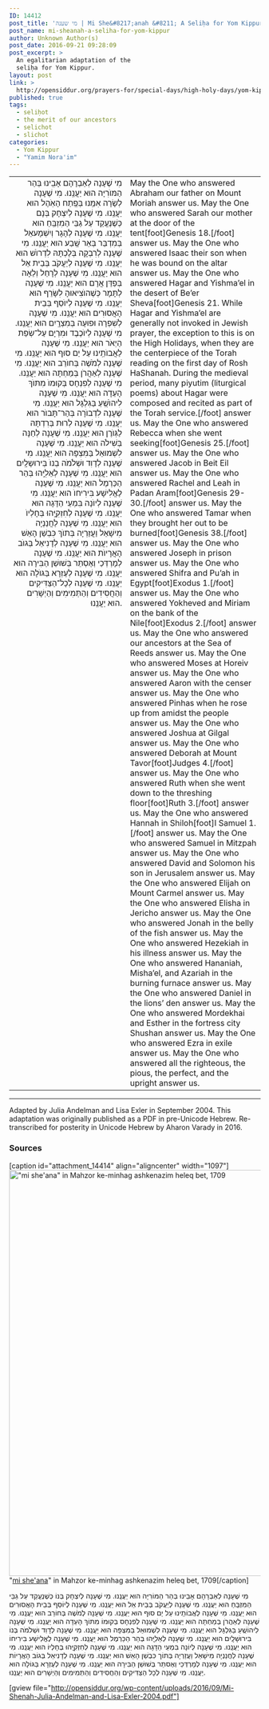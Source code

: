 ```yaml
---
ID: 14412
post_title: 'מי שענה | Mi She&#8217;anah &#8211; A Seliḥa for Yom Kippur (egal adaptation by Lisa Exler and R&#8217; Julia Andelman)'
post_name: mi-sheanah-a-seliha-for-yom-kippur
author: Unknown Author(s)
post_date: 2016-09-21 09:28:09
post_excerpt: >
  An egalitarian adaptation of the
  seliḥa for Yom Kippur.
layout: post
link: >
  http://opensiddur.org/prayers-for/special-days/high-holy-days/yom-kippur/mi-sheanah-a-seliha-for-yom-kippur/
published: true
tags:
  - seliḥot
  - the merit of our ancestors
  - selichot
  - slichot
categories:
  - Yom Kippur
  - "Yamim Nora'im"
---
```

<table style="margin-left: auto;margin-right: auto;">
<tbody>
<tr><td style="vertical-align:top;" width="46%">
<div class="liturgy" style="text-align: right;"><span lang="he">
מִי שֶׁעָנָה לְאַבְרָהָם אָבִֽינוּ בְּהַר הַמּוֺרִיָּה הוּא יַעֲנֵֽנוּ.
מִי שֶׁעָנָה לְשָׂרָה אִמֵּֽנוּ בְּפֶֽתַח הָאֹֽהֶל הוּא יַעֲנֵֽנוּ.
מִי שֶׁעָנָה לְיִצְחָק בְּנָם כְּשֶׁנֶעֱקַד עַל גַבֵּי הַמִזְבֵּֽחַ הוּא יַעֲנֵֽנוּ.
מִי שֶׁעָנָה לְהָגָר וְיִשְׁמָעאֵל בְּמִדְבַּר בְּאֵר שָֽׁבַע הוּא יַעֲנֵֽנוּ.
מִי שֶׁעָנָה לְרִבְקָה בְּלֶכְתָּהּ לִדְרוֺשׁ הוּא יַעֲנֵֽנוּ.
מִי שֶׁעָנָה לְיַעֲקֹב בְּבֵית אֵל הוּא יַעֲנֵֽנוּ.
מִי שֶׁעָנָה לְרָחֵל וְלֵאָה בְּפַדַּן אֲרָם הוּא יַעֲנֵֽנוּ.
מִי שֶׁעָנָה לְתָּמָר כְּשֶׁהוֺצִיאוּהָ לִשָּׂרֵף הוּא יַעֲנֵֽנוּ.
מִי שֶׁעָנָה לְיוֺסֵף בְּבֵית הָאֲסוּרִים הוּא יַעֲנֵֽנוּ.
מִי שֶׁעָנָה לְשִׁפְרָה וּפוּעָה בְּמִצְרָֽיִם הוּא יַעֲנֵֽנוּ.
מִי שֶׁעָנָה לְיוֺכֶבֶד וּמִרְיָם עַל־שְׂפַת הַיְאֹר הוּא יַעֲנֵֽנוּ.
מִי שֶׁעָנָה לַאֲבוֺתֵֽינוּ עַל יַם סוּף הוּא יַעֲנֵֽנוּ.
מִי שֶׁעָנָה לְמֹשֶׁה בְּחוֺרֵב הוּא יַעֲנֵֽנוּ.
מִי שֶׁעָנָה לְאַהֲרֹן בְּמַחְתָּה הוּא יַעֲנֵֽנוּ.
מִי שֶׁעָנָה לְפִנְחָס בְּקוּמוֺ מִתּוֺךְ הָעֵדָה הוּא יַעֲנֵֽנוּ.
מִי שֶׁעָנָה לִיהוֺשֻֽׁעַ בַּגִּלְגָּל הוּא יַעֲנֵֽנוּ.
מִי שֶׁעָנָה לִדְבוֺרָה בְּהַר־תָּבוֺר הוּא יַעֲנֵֽנוּ.
מִי שֶׁעָנָה לְרוּת בְּרִדְתָּהּ לַגּֽוֺרֶן הוּא יַעֲנֵֽנוּ.
מִי שֶׁעָנָה לְחַנָּה בְּשִׁילֹה הוּא יַעֲנֵֽנוּ.
מִי שֶׁעָנָה לִשְׁמוּאֵל בַּמִּצְפָּה הוּא יַעֲנֵֽנוּ.
מִי שֶׁעָנָה לְדָוִד וּשְׁלֹמֹה בְנוֺ בְּירוּשָלָֽיִם הוּא יַעֲנֵֽנוּ.
מִי שֶׁעָנָה לְאֵלִיָּֽהוּ בְּהַר הַכַּרְמֶל הוּא יַעֲנֵֽנוּ.
מִי שֶׁעָנָה לֶאֱלִישָׁע בִּירִיחוֺ הוּא יַעֲנֵֽנוּ.
מִי שֶׁעָנָה לְיוֺנָה בִּמְעֵי הַדָּגָה הוּא יַעֲנֵֽנוּ.
מִי שֶׁעָנָה לְחִזְקִיָּֽהוּ בְּחָלְיוֺ הוּא יַעֲנֵֽנוּ.
מִי שֶׁעָנָה לַחֲנַנְיָה מִישָׁאֵל וַעֲזַרְיָה בְּתוֺךְ כִּבְשַׁן הָאֵשׁ הוּא יַעֲנֵֽנוּ.
מִי שֶׁעָנָה לְדָנִיאֵל בְּגוֺב הָאֲרָיוֺת הוּא יַעֲנֵֽנוּ.
מִי שֶׁעָנָה לְמָרְדְּכַי וְאֶסְתֵּר בְּשׁוּשַׁן הַבִּירָה הוּא יַעֲנֵֽנוּ.
מִי שֶׁעָנָה לְעֶזְרָא בַּגּוֺלָה הוּא יַעֲנֵֽנוּ.
מִי שֶׁעָנָה לְכָל־הַצַּדִּיקִים וְהַחֲסִידִים וְהַתְּמִימִים וְהַיְשָׁרִים הוּא יַעֲנֵֽנוּ.
</span></div></td>

<td style="vertical-align:top;" width="53%"><div class="english">
May the One who answered Abraham our father on Mount Moriah answer us.
May the One who answered Sarah our mother at the door of the tent[foot]Genesis 18.[/foot] answer us.
May the One who answered Isaac their son when he was bound on the altar answer us.
May the One who answered Hagar and Yishma’el in the desert of Be’er Sheva[foot]Genesis 21. While Hagar and Yishma’el are generally not invoked in Jewish prayer, the exception to this is on the High Holidays, when they are the centerpiece of the Torah reading on the first day of Rosh HaShanah. During the medieval period, many piyutim (liturgical poems) about Hagar were composed and recited as part of the Torah service.[/foot] answer us.
May the One who answered Rebecca when she went seeking[foot]Genesis 25.[/foot] answer us.
May the One who answered Jacob in Beit Eil answer us.
May the One who answered Rachel and Leah in Padan Aram[foot]Genesis 29-30.[/foot] answer us.
May the One who answered Tamar when they brought her out to be burned[foot]Genesis 38.[/foot] answer us.
May the One who answered Joseph in prison answer us.
May the One who answered Shifra and Pu’ah in Egypt[foot]Exodus 1.[/foot] answer us.
May the One who answered Yokheved and Miriam on the bank of the Nile[foot]Exodus 2.[/foot] answer us.
May the One who answered our ancestors at the Sea of Reeds answer us.
May the One who answered Moses at Horeiv answer us.
May the One who answered Aaron with the censer answer us.
May the One who answered Pinhas when he rose up from amidst the people answer us.
May the One who answered Joshua at Gilgal answer us.
May the One who answered Deborah at Mount Tavor[foot]Judges 4.[/foot] answer us.
May the One who answered Ruth when she went down to the threshing floor[foot]Ruth 3.[/foot] answer us.
May the One who answered Hannah in Shiloh[foot]I Samuel 1.[/foot] answer us.
May the One who answered Samuel in Mitzpah answer us.
May the One who answered David and Solomon his son in Jerusalem answer us.
May the One who answered Elijah on Mount Carmel answer us.
May the One who answered Elisha in Jericho answer us.
May the One who answered Jonah in the belly of the fish answer us.
May the One who answered Hezekiah in his illness answer us.
May the One who answered Hananiah, Misha’el, and Azariah in the burning furnace answer us.
May the One who answered Daniel in the lions’ den answer us.
May the One who answered Mordekhai and Esther in the fortress city Shushan answer us.
May the One who answered Ezra in exile answer us.
May the One who answered all the righteous, the pious, the perfect, and the upright answer us.
</div></td>
</tr>
</tbody>
</tbody></table>

<hr />

Adapted by Julia Andelman and Lisa Exler in September 2004. This adaptation was originally published as a PDF in pre-Unicode Hebrew. Re-transcribed for posterity in Unicode Hebrew by Aharon Varady in 2016.

<h3>Sources</h3>

[caption id="attachment_14414" align="aligncenter" width="1097"]<a href="http://opensiddur.org/wp-content/uploads/2016/09/mi-sheana-Mahzor-ke-minhag-ashkenazim-heleq-bet-1709.png"><img src="http://opensiddur.org/wp-content/uploads/2016/09/mi-sheana-Mahzor-ke-minhag-ashkenazim-heleq-bet-1709.png" alt="&quot;mi she&#039;ana&quot; in Mahzor ke-minhag ashkenazim heleq bet, 1709" width="1097" height="812" class="size-full wp-image-14414" /></a> "<a href="https://books.google.com/books?id=UZ1EAAAAcAAJ&lpg=PP321&ots=_igRznDE7V&dq=%D7%9E%D7%99%20%D7%A9%D7%A2%D7%A0%D7%94&pg=PP321#v=onepage&q&f=false">mi she'ana</a>" in Mahzor ke-minhag ashkenazim heleq bet, 1709[/caption]

<div class="liturgy">
מִי שֶׁעָנָה לְאַבְרָהָם אָבִֽינוּ בְּהַר הַמּוֹרִיָּה הוּא יַעֲנֵֽנוּ.
מִי שֶׁעָנָה לְיִצְחָק בְּנוֹ כְּשֶׁנֶעֱקַד עַל גַבֵּי הַמִּזְבֵּֽחַ הוּא יַעֲנֵֽנוּ.
מִי שֶׁעָנָה לְיַעֲקֹב בְּבֵית אֵל הוּא יַעֲנֵֽנוּ.
מִי שֶׁעָנָה לְיוֹסֵף בְּבֵית הָאֲסוּרִים הוּא יַעֲנֵֽנוּ.
מִי שֶׁעָנָה לְאֲבוֹתֵֽינוּ עַל יַם סוּף הוּא יַעֲנֵֽנוּ.
מִי שֶׁעָנָה לְמֹשֶׁה בְּחוֹרֵב הוּא יַעֲנֵֽנוּ.
מִי שֶׁעָנָה לְאַהֲרֹן בְּמַחְתָּה הוּא יַעֲנֵֽנוּ.
מִי שֶׁעָנָה לְפִנְחָס בְּקוּמוֹ מִתּוֹךְ הָעֵדָה הוּא יַעֲנֵֽנוּ.
מִי שֶׁעָנָה לִיהוֹשֻֽׁעַ בַּגִּלְגָּל הוּא יַעֲנֵֽנוּ.
מִי שֶׁעָנָה לִשְׁמוּאֵל בַּמִּצְפָּה הוּא יַעֲנֵֽנוּ.
מִי שֶׁעָנָה לְדָוִד וּשְׁלֹמֹה בְּנוֹ בִּירוּשָׁלָֽיִם הוּא יַעֲנֵֽנוּ.
מִי שֶׁעָנָה לְאֵלִיָּֽהוּ בְּהַר הַכַּרְמֶל הוּא יַעֲנֵֽנוּ.
מִי שֶׁעָנָה לֶאֱלִישָׁע בִּירִיחוֹ הוּא יַעֲנֵֽנוּ.
מִי שֶׁעָנָה לְיוֹנָה בִּמְעֵי הַדָּגָה הוּא יַעֲנֵֽנוּ.
מִי שֶׁעָנָה לְחִזְקִיָּֽהוּ בְּחָלְיוֹ הוּא יַעֲנֵֽנוּ.
מִי שֶׁעָנָה לַחֲנַנְיָה מִישָׁאֵל וַעֲזַרְיָה בְּתוֹך כִּבְשַׁן הָאֵשׁ הוּא יַעֲנֵֽנוּ.
מִי שֶׁעָנָה לְדָנִיאֵל בְּגוֹב הָאֲרָיוֹת הוּא יַעֲנֵֽנוּ.
מִי שֶׁעָנָה לְמָרְדְּכַי וְאֶסתֵּר בְּשׁוּשַׁן הַבִּירָה הוּא יַעֲנֵֽנוּ.
מִי שֶׁעָנָה לְעֶזְרָא בַּגּוֹלָה הוּא יַעֲנֵֽנוּ.
מִי שֶׁעָנָה לְכָל הַצַּדִּיקִים וְהַחֲסִידִים וְהַתְּמִימִים וְהַיְשָׁרִים הוּא יַעֲנֵֽנוּ.
</div>

[gview file="http://opensiddur.org/wp-content/uploads/2016/09/Mi-Shenah-Julia-Andelman-and-Lisa-Exler-2004.pdf"]